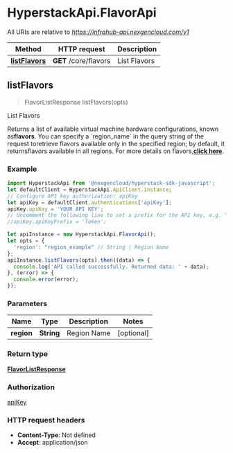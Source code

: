 # HyperstackApi.FlavorApi

All URIs are relative to *https://infrahub-api.nexgencloud.com/v1*

Method | HTTP request | Description
------------- | ------------- | -------------
[**listFlavors**](FlavorApi.md#listFlavors) | **GET** /core/flavors | List Flavors



## listFlavors

> FlavorListResponse listFlavors(opts)

List Flavors

Returns a list of available virtual machine hardware configurations, known as**flavors**. You can specify a &#x60;region_name&#x60; in the query string of the request toretrieve flavors available only in the specified region; by default, it returnsflavors available in all regions. For more details on flavors,[**click here**](https://docs.hyperstack.cloud/docs/hardware/flavors).

### Example

```javascript
import HyperstackApi from '@nexgencloud/hyperstack-sdk-javascript';
let defaultClient = HyperstackApi.ApiClient.instance;
// Configure API key authorization: apiKey
let apiKey = defaultClient.authentications['apiKey'];
apiKey.apiKey = 'YOUR API KEY';
// Uncomment the following line to set a prefix for the API key, e.g. "Token" (defaults to null)
//apiKey.apiKeyPrefix = 'Token';

let apiInstance = new HyperstackApi.FlavorApi();
let opts = {
  'region': "region_example" // String | Region Name
};
apiInstance.listFlavors(opts).then((data) => {
  console.log('API called successfully. Returned data: ' + data);
}, (error) => {
  console.error(error);
});

```

### Parameters


Name | Type | Description  | Notes
------------- | ------------- | ------------- | -------------
 **region** | **String**| Region Name | [optional] 

### Return type

[**FlavorListResponse**](FlavorListResponse.md)

### Authorization

[apiKey](../README.md#apiKey)

### HTTP request headers

- **Content-Type**: Not defined
- **Accept**: application/json

